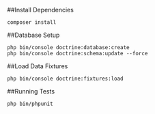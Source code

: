 ##Install Dependencies
```
composer install
```


##Database Setup
```
php bin/console doctrine:database:create
php bin/console doctrine:schema:update --force
```

##Load Data Fixtures
```
php bin/console doctrine:fixtures:load
```

##Running Tests
```
php bin/phpunit
```
